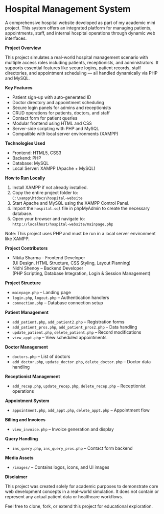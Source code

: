 # Hospital Management System

A comprehensive hospital website developed as part of my academic mini project. This system offers an integrated platform for managing patients, appointments, staff, and internal hospital operations through dynamic web interfaces.

**Project Overview**

This project simulates a real-world hospital management scenario with multiple access roles including patients, receptionists, and administrators. It supports essential features like secure logins, patient records, staff directories, and appointment scheduling — all handled dynamically via PHP and MySQL.

**Key Features**

- Patient sign-up with auto-generated ID  
- Doctor directory and appointment scheduling  
- Secure login panels for admins and receptionists  
- CRUD operations for patients, doctors, and staff  
- Contact form for patient queries  
- Modular frontend using HTML and CSS  
- Server-side scripting with PHP and MySQL  
- Compatible with local server environments (XAMPP)

**Technologies Used**

- Frontend: HTML5, CSS3  
- Backend: PHP  
- Database: MySQL  
- Local Server: XAMPP (Apache + MySQL)

**How to Run Locally**

1. Install XAMPP if not already installed.  
2. Copy the entire project folder to:  
   `C:\xampp\htdocs\hospital-website`  
3. Start Apache and MySQL using the XAMPP Control Panel.  
4. Import the `hospital.sql` file in phpMyAdmin to create the necessary database.  
5. Open your browser and navigate to:  
   `http://localhost/hospital-website/mainpage.php`

Note: This project uses PHP and must be run in a local server environment like XAMPP.

**Project Contributors**

- Nikita Sharma – Frontend Developer  
  (UI Design, HTML Structure, CSS Styling, Layout Planning)  
- Nidhi Shenoy – Backend Developer  
  (PHP Scripting, Database Integration, Login & Session Management)

**Project Structure**

- `mainpage.php` – Landing page  
- `login.php`, `logout.php` – Authentication handlers  
- `connection.php` – Database connection setup

**Patient Management**

- `add_patient.php`, `add_patient2.php` – Registration forms  
- `add_patient_pros.php`, `add_patient_pros2.php` – Data handling  
- `update_patient.php`, `delete_patient.php` – Record modifications  
- `view_appt.php` – View scheduled appointments

**Doctor Management**

- `doctors.php` – List of doctors  
- `add_doctor.php`, `update_doctor.php`, `delete_doctor.php` – Doctor data handling

**Receptionist Management**

- `add_recep.php`, `update_recep.php`, `delete_recep.php` – Receptionist operations

**Appointment System**

- `appointment.php`, `add_appt.php`, `delete_appt.php` – Appointment flow

**Billing and Invoices**

- `view_invoice.php` – Invoice generation and display

**Query Handling**

- `ins_query.php`, `ins_query_pros.php` – Contact form backend

**Media Assets**

- `/images/` – Contains logos, icons, and UI images

**Disclaimer**

This project was created solely for academic purposes to demonstrate core web development concepts in a real-world simulation. It does not contain or represent any actual patient data or healthcare workflows.

Feel free to clone, fork, or extend this project for educational exploration.


